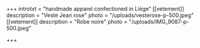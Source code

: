 +++
introtxt = "handmade apparel confectioned in Liège"
[[vetement]]
description = "Veste Jean rose"
photo = "/uploads/vesterose-p-500.jpeg"
[[vetement]]
description = "Robe noire"
photo = "/uploads/IMG_9087-p-500.jpeg"

+++
